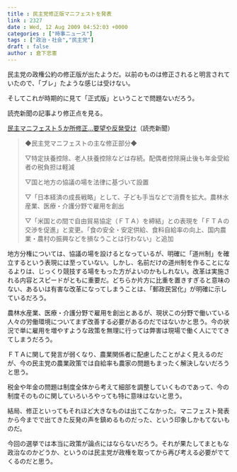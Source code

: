 ```yaml
---
title : 民主党修正版マニフェストを発表
link : 2327
date : Wed, 12 Aug 2009 04:52:03 +0000
categories : ["時事ニュース"]
tags : ["政治・社会","民主党"]
draft : false
author : 倉下忠憲
---
```


民主党の政権公約の修正版が出たようだ。以前のものは修正されると明言されていたので、「ブレ」たような感じは受けない。

そしてこれが時期的に見て「正式版」ということで問題ないだろう。

読売新聞の記事より修正点を見る。

<a href="http://www.yomiuri.co.jp/election/shugiin2009/news1/20090811-OYT1T00962.htm">民主マニフェスト５か所修正…要望や反発受け</a>（読売新聞）
<blockquote>◆民主党マニフェストの主な修正部分◆

▽特定扶養控除、老人扶養控除などは存続。配偶者控除廃止後も年金受給者の税負担は軽減

▽国と地方の協議の場を法律に基づいて設置

▽「日本経済の成長戦略」として、子ども手当などで消費を拡大。農林水産業、医療・介護分野で雇用を創出

▽「米国との間で自由貿易協定（ＦＴＡ）を締結」との表現を「ＦＴＡの交渉を促進」と変更。「食の安全・安定供給、食料自給率の向上、国内農業・農村の振興などを損なうことは行わない」と追加</blockquote>
地方分権については、協議の場を設けるとなっているが、明確に「道州制」を確立するという表現には至っていない。しかし、名前だけの道州制を作ることになるよりは、じっくり競技する場をもった方がよいのかもしれない。改革は実施される内容とスピードがともに重要だ。どちらか片方に比重を置きすぎると意味のない、あるいは有害な改革になってしまうことは、「郵政民営化」が明確に示しているだろう。

農林水産業、医療・介護分野で雇用を創出とあるが、現状この分野で働いている人々の労働環境についてまず改善する必要があるのだではないかと思う。今の状況で単に雇用を増やすような政策を無理に行っては弊害は現場で働く人にでてきてしまうだろう。

ＦＴＡに関して発言が弱くなり、農業関係者に配慮したことがよく見えるのだが、今の民主党の農業政策では自給率も農家の問題もまったく解決しないだろうと思う。

税金や年金の問題は制度全体から考えて細部を調整していくものであって、今の制度そのものに関していろいろやっても特に意味はないと思う。

結局、修正といってもそれほど大きなものは出てこなかった。マニフェスト発表から今までで出てきた反発の声を鎮めるものだった、という印象しかもてないものだ。

今回の選挙では本当に政策が論点にはならないだろう。それが果たしてまともな政治なのかどうか、というのは民主党が政権を取ってから再び考える必要がでてくるのだと思う。
<div id="_mcePaste" style="overflow: hidden; position: absolute; left: -10000px; top: 0px; width: 1px; height: 1px;">
<h1>民主マニフェスト５か所修正…要望や反発受け</h1>
</div>
